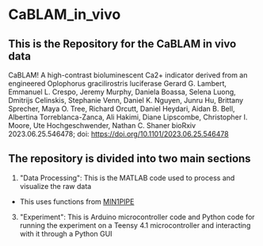 # CaBLAM_in_vivo
## This is the Repository for the CaBLAM in vivo data

CaBLAM! A high-contrast bioluminescent Ca2+ indicator derived from an engineered Oplophorus gracilirostris luciferase
Gerard G. Lambert, Emmanuel L. Crespo, Jeremy Murphy, Daniela Boassa, Selena Luong, Dmitrijs Celinskis, Stephanie Venn, Daniel K. Nguyen, Junru Hu, Brittany Sprecher, Maya O. Tree, Richard Orcutt, Daniel Heydari, Aidan B. Bell, Albertina Torreblanca-Zanca, Ali Hakimi, Diane Lipscombe, Christopher I. Moore, Ute Hochgeschwender, Nathan C. Shaner
bioRxiv 2023.06.25.546478; doi: <https://doi.org/10.1101/2023.06.25.546478>

## The repository is divided into two main sections

1. "Data Processing": This is the MATLAB code used to process and visualize the raw data
  - This uses functions from [MIN1PIPE](https://github.com/JinghaoLu/MIN1PIPE)
3. "Experiment": This is Arduino microcontroller code and Python code for running the experiment on a Teensy 4.1 microcontroller and interacting with it through a Python GUI


